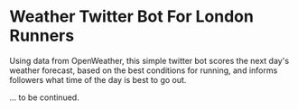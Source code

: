# Weather Twitter Bot For London Runners

Using data from OpenWeather, this simple twitter bot scores the next day's weather forecast, based 
on the best conditions for running, and informs followers what time of the day is best to go out.

... to be continued.